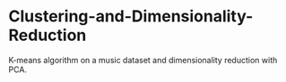 # Clustering-and-Dimensionality-Reduction
 K-means algorithm on a music dataset and dimensionality reduction with PCA. 
